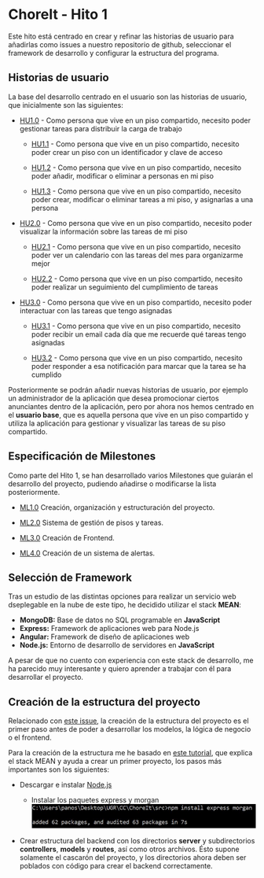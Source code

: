 # ChoreIt - Hito 1

Este hito está centrado en crear y refinar las historias de usuario para añadirlas como issues a nuestro repositorio de github, seleccionar el framework de desarrollo y configurar la estructura del programa.

## Historias de usuario

La base del desarrollo centrado en el usuario son las historias de usuario, que inicialmente son las siguientes:

- [HU1.0](https://github.com/panosjuanis/ChoreIt/issues/2) - Como persona que vive en un piso compartido, necesito poder gestionar tareas para distribuir la carga de trabajo

    - [HU1.1](https://github.com/panosjuanis/ChoreIt/issues/1) - Como persona que vive en un piso compartido, necesito poder crear un piso con un identificador y clave de acceso

    - [HU1.2](https://github.com/panosjuanis/ChoreIt/issues/3) - Como persona que vive en un piso compartido, necesito poder añadir, modificar o eliminar a personas en mi piso

    - [HU1.3](https://github.com/panosjuanis/ChoreIt/issues/4) - Como persona que vive en un piso compartido, necesito poder crear, modificar o eliminar tareas a mi piso, y asignarlas a una persona


- [HU2.0](https://github.com/panosjuanis/ChoreIt/issues/5) - Como persona que vive en un piso compartido, necesito poder visualizar la información sobre las tareas de mi piso

    - [HU2.1](https://github.com/panosjuanis/ChoreIt/issues/6) - Como persona que vive en un piso compartido, necesito poder ver un calendario con las tareas del mes para organizarme mejor

    - [HU2.2](https://github.com/panosjuanis/ChoreIt/issues/7) - Como persona que vive en un piso compartido, necesito poder realizar un seguimiento del cumplimiento de tareas


- [HU3.0](https://github.com/panosjuanis/ChoreIt/issues/8) - Como persona que vive en un piso compartido, necesito poder interactuar con las tareas que tengo asignadas

    - [HU3.1](https://github.com/panosjuanis/ChoreIt/issues/9) - Como persona que vive en un piso compartido, necesito poder recibir un email cada día que me recuerde qué tareas tengo asignadas

    - [HU3.2](https://github.com/panosjuanis/ChoreIt/issues/10) - Como persona que vive en un piso compartido, necesito poder responder a esa notificación para marcar que la tarea se ha cumplido



Posteriormente se podrán añadir nuevas historias de usuario, por ejemplo un administrador de la aplicación que desea promocionar ciertos anunciantes dentro de la aplicación, pero por ahora nos hemos centrado en el __usuario base__, que es aquella persona que vive en un piso compartido y utiliza la aplicación para gestionar y visualizar las tareas de su piso compartido.


## Especificación de Milestones

Como parte del Hito 1, se han desarrollado varios Milestones que guiarán el desarrollo del proyecto, pudiendo añadirse o modificarse la lista posteriormente.

- [ML1.0](https://github.com/panosjuanis/ChoreIt/milestone/5) Creación, organización y estructuración del proyecto.

- [ML2.0](https://github.com/panosjuanis/ChoreIt/milestone/6) Sistema de gestión de pisos y tareas.

- [ML3.0](https://github.com/panosjuanis/ChoreIt/milestone/7) Creación de Frontend.

- [ML4.0](https://github.com/panosjuanis/ChoreIt/milestone/8) Creación de un sistema de alertas.



## Selección de Framework

Tras un estudio de las distintas opciones para realizar un servicio web dseplegable en la nube de este tipo, he decidido utilizar el stack __MEAN__:

- __MongoDB:__ Base de datos no SQL programable en __JavaScript__
- __Express:__ Framework de aplicaciones web para Node.js
- __Angular:__ Framework de diseño de aplicaciones web
- __Node.js:__ Entorno de desarrollo de servidores en __JavaScript__

A pesar de que no cuento con experiencia con este stack de desarrollo, me ha parecido muy interesante y quiero aprender a trabajar con él para desarrollar el proyecto.


## Creación de la estructura del proyecto

Relacionado con [este issue](https://github.com/panosjuanis/ChoreIt/issues/13), la creación de la estructura del proyecto es el primer paso antes de poder a desarrollar los modelos, la lógica de negocio o el frontend.

Para la creación de la estructura me he basado en [este tutorial](https://www.youtube.com/watch?v=qf8-JzU-4IE), que explica el stack MEAN y ayuda a crear un primer proyecto, los pasos más importantes son los siguientes:

- Descargar e instalar [Node.js](https://nodejs.org/en/)
  - Instalar los paquetes express y morgan ![Instalación de Express y Morgan](img/npm_express_morgan.jpg)

- Crear estructura del backend con los directorios __server__ y subdirectorios __controllers__, __models__ y __routes__, así como otros archivos. Ésto supone solamente el cascarón del proyecto, y los directorios ahora deben ser poblados con código para crear el backend correctamente.


